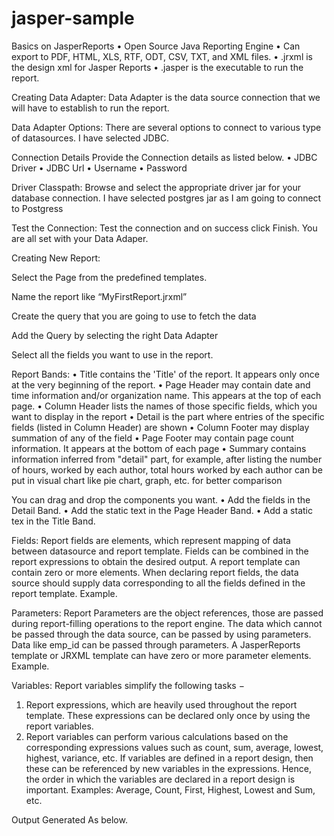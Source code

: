 # jasper-sample

Basics on JasperReports 
•	Open Source Java Reporting Engine
•	Can export to PDF, HTML, XLS, RTF, ODT, CSV, TXT, and XML files.
•	.jrxml is the design xml for Jasper Reports
•	.jasper is the executable to run the report.

Creating Data Adapter:
Data Adapter is the data source connection that we will have to establish to run the report.
 

Data Adapter Options:
There are several options to connect to various type of datasources.
I have selected JDBC.
 

Connection Details
Provide the Connection details as listed below.
•	JDBC Driver
•	JDBC Url
•	Username
•	Password

 

Driver Classpath:
Browse and select the appropriate driver jar for your database connection.
I have selected postgres jar as I am going to connect to Postgress
 
Test the Connection:
Test the connection and on success click Finish. You are all set with your Data Adaper.
 



Creating New Report:
 

Select the Page from the predefined templates.
 

Name the report like “MyFirstReport.jrxml”
 

Create the query that you are going to use to fetch the data
 

Add the Query by selecting the right Data Adapter 
 
Select all the fields you want to use in the report.
 


Report Bands:
•	Title contains the 'Title' of the report. It appears only once at the very beginning of the report.
•	Page Header may contain date and time information and/or organization name. This appears at the top of each page.
•	Column Header lists the names of those specific fields, which you want to display in the report
•	Detail is the part where entries of the specific fields (listed in Column Header) are shown
•	Column Footer may display summation of any of the field
•	Page Footer may contain page count information. It appears at the bottom of each page
•	Summary contains information inferred from "detail" part, for example, after listing the number of hours, worked by each author, total hours worked by each author can be put in visual chart like pie chart, graph, etc. for better comparison
 

You can drag and drop the components you want.
•	Add the fields in the Detail Band. 
•	Add the static text in the Page Header Band.
•	Add a static tex in the Title Band.

Fields:
Report fields are elements, which represent mapping of data between datasource and report template. Fields can be combined in the report expressions to obtain the desired output. A report template can contain zero or more <field> elements. When declaring report fields, the data source should supply data corresponding to all the fields defined in the report template.
Example.
<field name = "emp_name" class = "java.lang.String">
   <fieldDescription><![CDATA[emp_name]]></fieldDescription>
</field>

Parameters:
Report Parameters are the object references, those are passed during report-filling operations to the report engine. The data which cannot be passed through the data source, can be passed by using parameters. Data like emp_id can be passed through parameters. A JasperReports template or JRXML template can have zero or more parameter elements.
Example.
<parameter name = "emp_id" class = "java.lang.String" />



Variables:
Report variables simplify the following tasks −
1.	Report expressions, which are heavily used throughout the report template. These expressions can be declared only once by using the report variables.
2.	Report variables can perform various calculations based on the corresponding expressions values such as count, sum, average, lowest, highest, variance, etc.
If variables are defined in a report design, then these can be referenced by new variables in the expressions. Hence, the order in which the variables are declared in a report design is important.
Examples: Average, Count, First, Highest, Lowest and Sum, etc.
<variable name = "emp_salary" class = "java.lang.Integer" incrementType = "Group"
   incrementGroup = "EmpGroup" calculation = "Sum">
   <variableExpression>
      <![CDATA[Boolean.TRUE]]>
   </variableExpression>
</variable>
 






Output Generated As below.


 
